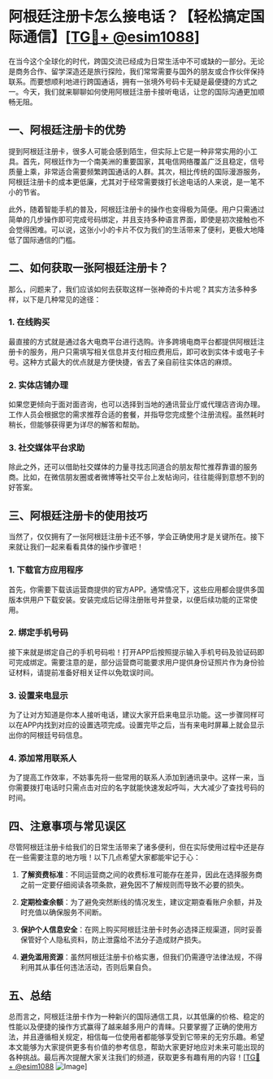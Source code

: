 # 阿根廷注册卡怎么接电话？【轻松搞定国际通信】[[TG💪+ @esim1088](https://t.me/s/esim1088)]

在当今这个全球化的时代，跨国交流已经成为日常生活中不可或缺的一部分。无论是商务合作、留学深造还是旅行探险，我们常常需要与国外的朋友或合作伙伴保持联系。而要想顺利地进行跨国通话，拥有一张境外号码卡无疑是最便捷的方式之一。今天，我们就来聊聊如何使用阿根廷注册卡接听电话，让您的国际沟通更加顺畅无阻。

## 一、阿根廷注册卡的优势

提到阿根廷注册卡，很多人可能会感到陌生，但实际上它是一种非常实用的小工具。首先，阿根廷作为一个南美洲的重要国家，其电信网络覆盖广泛且稳定，信号质量上乘，非常适合需要频繁跨国通话的人群。其次，相比传统的国际漫游服务，阿根廷注册卡的成本更低廉，尤其对于经常需要拨打长途电话的人来说，是一笔不小的节省。

此外，随着智能手机的普及，阿根廷注册卡的操作也变得极为简便。用户只需通过简单的几步操作即可完成号码绑定，并且支持多种语言界面，即使是初次接触也不会觉得困难。可以说，这张小小的卡片不仅为我们的生活带来了便利，更极大地降低了国际通信的门槛。

## 二、如何获取一张阿根廷注册卡？

那么，问题来了，我们应该如何去获取这样一张神奇的卡片呢？其实方法多种多样，以下是几种常见的途径：

### 1. 在线购买

最直接的方式就是通过各大电商平台进行选购。许多跨境电商平台都提供阿根廷注册卡的服务，用户只需填写相关信息并支付相应费用后，即可收到实体卡或电子卡号。这种方式最大的优点就是方便快捷，省去了亲自前往实体店的麻烦。

### 2. 实体店铺办理

如果您更倾向于面对面咨询，也可以选择到当地的通讯营业厅或代理店咨询办理。工作人员会根据您的需求推荐合适的套餐，并指导您完成整个注册流程。虽然耗时稍长，但能够获得更为详尽的解答和帮助。

### 3. 社交媒体平台求助

除此之外，还可以借助社交媒体的力量寻找志同道合的朋友帮忙推荐靠谱的服务商。比如，在微信朋友圈或者微博等社交平台上发帖询问，往往能得到意想不到的好答案。

## 三、阿根廷注册卡的使用技巧

当然了，仅仅拥有了一张阿根廷注册卡还不够，学会正确使用才是关键所在。接下来就让我们一起来看看具体的操作步骤吧！

### 1. 下载官方应用程序

首先，你需要下载该运营商提供的官方APP。通常情况下，这些应用都会提供多国版本供用户下载安装。安装完成后记得注册账号并登录，以便后续功能的正常使用。

### 2. 绑定手机号码

接下来就是绑定自己的手机号码啦！打开APP后按照提示输入手机号码及验证码即可完成绑定。需要注意的是，部分运营商可能要求用户提供身份证照片作为身份验证材料，请提前准备好相关证件以免耽误时间。

### 3. 设置来电显示

为了让对方知道是你本人接听电话，建议大家开启来电显示功能。这一步骤同样可以在APP内找到对应的设置选项完成。设置完毕之后，当有来电时屏幕上就会显示出你的阿根廷号码信息。

### 4. 添加常用联系人

为了提高工作效率，不妨事先将一些常用的联系人添加到通讯录中。这样一来，当你需要拨打电话时只需点击对应的名字就能快速发起呼叫，大大减少了查找号码的时间。

## 四、注意事项与常见误区

尽管阿根廷注册卡给我们的日常生活带来了诸多便利，但在实际使用过程中还是存在一些需要注意的地方哦！以下几点希望大家都能牢记于心：

1. **了解资费标准**：不同运营商之间的收费标准可能存在差异，因此在选择服务商之前一定要仔细阅读各项条款，避免因不了解规则而导致不必要的损失。

2. **定期检查余额**：为了避免突然断线的情况发生，建议定期查看账户余额，并及时充值以确保服务不间断。

3. **保护个人信息安全**：在网上购买阿根廷注册卡时务必选择正规渠道，同时妥善保管好个人隐私资料，防止泄露给不法分子造成财产损失。

4. **避免滥用资源**：虽然阿根廷注册卡价格实惠，但我们仍需遵守法律法规，不得利用其从事任何违法活动，否则后果自负。

## 五、总结

总而言之，阿根廷注册卡作为一种新兴的国际通信工具，以其低廉的价格、稳定的性能以及便捷的操作方式赢得了越来越多用户的青睐。只要掌握了正确的使用方法，并且遵循相关规定，相信每一位使用者都能够享受到它带来的无穷乐趣。希望本文能够为大家提供更多有价值的参考信息，帮助大家更好地应对未来可能出现的各种挑战。最后再次提醒大家关注我们的频道，获取更多有趣有用的内容！[[TG💪+ @esim1088](https://t.me/s/esim1088) ![Image](https://i.postimg.cc/4NQfJmqS/Snipaste-2025-05-13-00-14-12.png)]